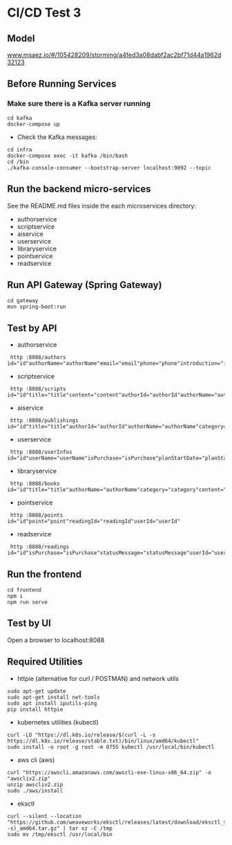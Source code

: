 # CI/CD Test 3

## Model
www.msaez.io/#/105428209/storming/a4fed3a08dabf2ac2bf71d44a1962d32123

## Before Running Services
### Make sure there is a Kafka server running
```
cd kafka
docker-compose up
```
- Check the Kafka messages:
```
cd infra
docker-compose exec -it kafka /bin/bash
cd /bin
./kafka-console-consumer --bootstrap-server localhost:9092 --topic
```

## Run the backend micro-services
See the README.md files inside the each microservices directory:

- authorservice
- scriptservice
- aiservice
- userservice
- libraryservice
- pointservice
- readservice


## Run API Gateway (Spring Gateway)
```
cd gateway
mvn spring-boot:run
```

## Test by API
- authorservice
```
 http :8088/authors id="id"authorName="authorName"email="email"phone="phone"introduction="introduction"portfolioUrl="portfolioUrl"isApproved="isApproved"
```
- scriptservice
```
 http :8088/scripts id="id"title="title"content="content"authorId="authorId"authorName="authorName"notifyStatus="notifyStatus"
```
- aiservice
```
 http :8088/publishings id="id"title="title"authorId="authorId"authorName="authorName"category="category"content="content"summaryContent="summaryContent"coverImagePath="coverImagePath"pdfPath="pdfPath"price="price"notifyStatus="notifyStatus"manuscriptId="manuscriptId"
```
- userservice
```
 http :8088/userInfos id="id"userName="userName"isPurchase="isPurchase"planStartDate="planStartDate"planEndDate="planEndDate"loginId="loginId"loginPw="loginPw"
```
- libraryservice
```
 http :8088/books id="id"title="title"authorName="authorName"category="category"content="content"summaryContent="summaryContent"image="image"pdfPath="pdfPath"price="price"isBestSeller="isBestSeller"subscriptionCount="subscriptionCount"
```
- pointservice
```
 http :8088/points id="id"point="point"readingId="readingId"userId="userId"
```
- readservice
```
 http :8088/readings id="id"isPurchase="isPurchase"statusMessage="statusMessage"userId="userId"bookId="bookId"
```


## Run the frontend
```
cd frontend
npm i
npm run serve
```

## Test by UI
Open a browser to localhost:8088

## Required Utilities

- httpie (alternative for curl / POSTMAN) and network utils
```
sudo apt-get update
sudo apt-get install net-tools
sudo apt install iputils-ping
pip install httpie
```

- kubernetes utilities (kubectl)
```
curl -LO "https://dl.k8s.io/release/$(curl -L -s https://dl.k8s.io/release/stable.txt)/bin/linux/amd64/kubectl"
sudo install -o root -g root -m 0755 kubectl /usr/local/bin/kubectl
```

- aws cli (aws)
```
curl "https://awscli.amazonaws.com/awscli-exe-linux-x86_64.zip" -o "awscliv2.zip"
unzip awscliv2.zip
sudo ./aws/install
```

- eksctl 
```
curl --silent --location "https://github.com/weaveworks/eksctl/releases/latest/download/eksctl_$(uname -s)_amd64.tar.gz" | tar xz -C /tmp
sudo mv /tmp/eksctl /usr/local/bin
```
